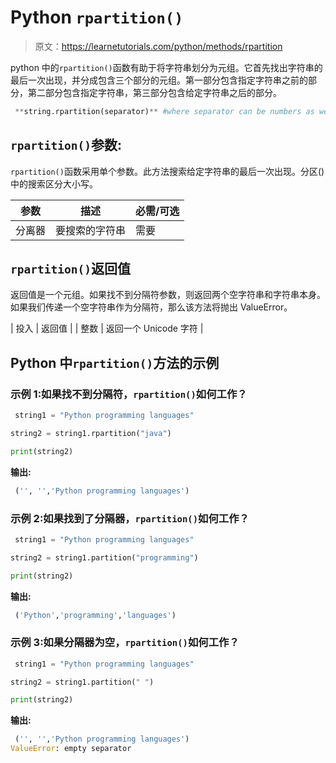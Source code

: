 # Python `rpartition()`

> 原文：<https://learnetutorials.com/python/methods/rpartition>

python 中的`rpartition()`函数有助于将字符串划分为元组。它首先找出字符串的最后一次出现，并分成包含三个部分的元组。第一部分包含指定字符串之前的部分，第二部分包含指定字符串，第三部分包含给定字符串之后的部分。

```py
 **string.rpartition(separator)** #where separator can be numbers as well as symbols 

```

## `rpartition()`参数:

`rpartition()`函数采用单个参数。此方法搜索给定字符串的最后一次出现。分区()中的搜索区分大小写。

| 参数 | 描述 | 必需/可选 |
| --- | --- | --- |
| 分离器 | 要搜索的字符串 | 需要 |

## `rpartition()`返回值

返回值是一个元组。如果找不到分隔符参数，则返回两个空字符串和字符串本身。如果我们传递一个空字符串作为分隔符，那么该方法将抛出 ValueError。

| 投入 | 返回值 |
| 整数 | 返回一个 Unicode 字符 |

## Python 中`rpartition()`方法的示例

### 示例 1:如果找不到分隔符，`rpartition()`如何工作？

```py
 string1 = "Python programming languages"

string2 = string1.rpartition("java")

print(string2) 

```

**输出:**

```py
 ('', '','Python programming languages') 
```

### 示例 2:如果找到了分隔器，`rpartition()`如何工作？

```py
 string1 = "Python programming languages"

string2 = string1.partition("programming")

print(string2) 

```

**输出:**

```py
 ('Python','programming','languages') 
```

### 示例 3:如果分隔器为空，`rpartition()`如何工作？

```py
 string1 = "Python programming languages"

string2 = string1.partition(" ")

print(string2) 

```

**输出:**

```py
 ('', '','Python programming languages')
ValueError: empty separator 
```